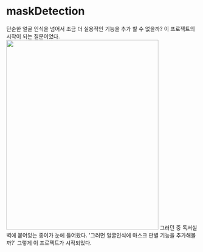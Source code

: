# maskDetection

단순한 얼굴 인식을 넘어서 조금 더 실용적인 기능을 추가 할 수 없을까?
이 프로젝트의 시작이 되는 질문이었다.
<img src="https://user-images.githubusercontent.com/66313753/194767638-fb0730b2-11f1-4e37-8f5c-90f175adb9d6.JPG" width="400" height="500" />
그러던 중 독서실 벽에 붙어있는 종이가 눈에 들어왔다.
'그러면 얼굴인식에 마스크 판별 기능을 추가해볼까?'
그렇게 이 프로젝트가 시작되었다.


